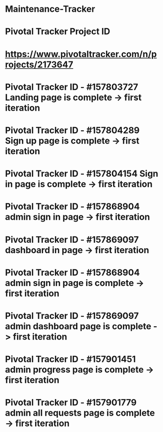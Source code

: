 # Maintenance-Tracker
# Pivotal Tracker Project ID
# https://www.pivotaltracker.com/n/projects/2173647
# Pivotal Tracker ID - #157803727 Landing page is complete -> first iteration
# Pivotal Tracker ID - #157804289 Sign up page is complete -> first iteration
# Pivotal Tracker ID - #157804154 Sign in page is complete -> first iteration

# Pivotal Tracker ID - #157868904 admin sign in page -> first iteration
# Pivotal Tracker ID - #157869097 dashboard in page -> first iteration

# Pivotal Tracker ID - #157868904 admin sign in page is complete -> first iteration
# Pivotal Tracker ID - #157869097 admin dashboard page is complete -> first iteration
# Pivotal Tracker ID - #157901451 admin progress page is complete -> first iteration
# Pivotal Tracker ID - #157901779 admin all requests page is complete -> first iteration
